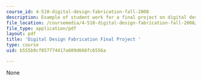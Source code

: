 ```yaml
---
course_id: 4-510-digital-design-fabrication-fall-2008
description: Example of student work for a final project on digital design fabrication.
file_location: /coursemedia/4-510-digital-design-fabrication-fall-2008/b555b9cf857774417a609d666fc6556a_final_example4.pdf
file_type: application/pdf
layout: pdf
title: 'Digital Design Fabrication Final Project '
type: course
uid: b555b9cf857774417a609d666fc6556a

---
```

None